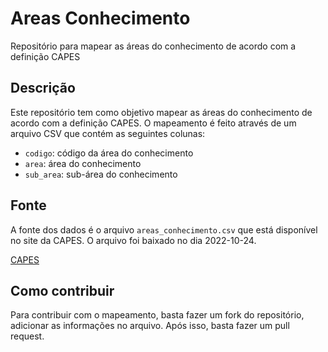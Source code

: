 # Areas Conhecimento

Repositório para mapear as áreas do conhecimento de acordo com a definição CAPES

## Descrição

Este repositório tem como objetivo mapear as áreas do conhecimento de acordo com a definição CAPES. O mapeamento é feito através de um arquivo CSV que contém as seguintes colunas:

- `codigo`: código da área do conhecimento
- `area`: área do conhecimento
- `sub_area`: sub-área do conhecimento

## Fonte

A fonte dos dados é o arquivo `areas_conhecimento.csv` que está disponível no site da CAPES. O arquivo foi baixado no dia 2022-10-24.

[CAPES](https://www.gov.br/capes/pt-br/acesso-a-informacao/acoes-e-programas/avaliacao/instrumentos/documentos-de-apoio-1/tabela-de-areas-de-conhecimento-avaliacao)

## Como contribuir

Para contribuir com o mapeamento, basta fazer um fork do repositório, adicionar as informações no arquivo. Após isso, basta fazer um pull request.
